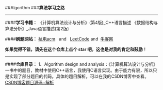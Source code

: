 ##Algorithm
###**算法学习之路**

----------

####**学习书籍：**
《计算机算法设计与分析》(第4版)_C++语言描述
《数据结构与算法分析》_Java语言描述(第2版)

####**刷题网站：**
[杭电acm](http://acm.hdu.edu.cn/)
    and   [LeetCode](https://leetcode.com/problemset/algorithms/) and  [牛客网](https://www.nowcoder.com)

**如果觉得不错，请先在这个仓库上点个 star 吧，这也是对我的肯定和鼓励！**


----------
####**仓库目录：**
1、Algorithm design and analysis：《计算机算法设计与分析》一书中的题目，教材中使用C++语言，我使用C语言实现。由于能力有限，所以只是实现了部分题目的代码，具体的题目解析，可以在我的CSDN博客中查看。
[CSDN博客题目源码+解析](http://blog.csdn.net/hlk_1135/article/details/53976052)
